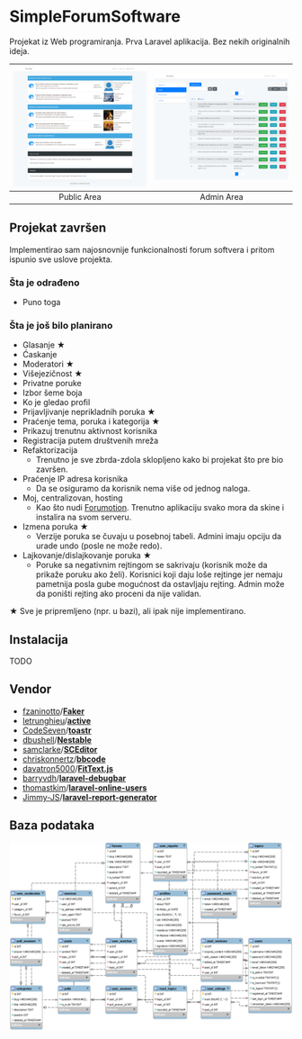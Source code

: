 # SimpleForumSoftware

Projekat iz Web programiranja. Prva Laravel aplikacija. Bez nekih originalnih ideja.

| ![publicarea](doc/publicarea.png) | ![adminarea](doc/adminarea.png) |
|:---:|:---:|
| Public Area | Admin Area |

## Projekat završen

Implementirao sam najosnovnije funkcionalnosti forum softvera i pritom ispunio sve uslove projekta.

### Šta je odrađeno

* Puno toga

### Šta je još bilo planirano

* Glasanje ★
* Ćaskanje
* Moderatori ★
* Višejezičnost ★
* Privatne poruke
* Izbor šeme boja
* Ko je gledao profil
* Prijavljivanje neprikladnih poruka ★
* Praćenje tema, poruka i kategorija ★
* Prikazuj trenutnu aktivnost korisnika
* Registracija putem društvenih mreža
* Refaktorizacija
  * Trenutno je sve zbrda-zdola sklopljeno kako bi projekat što pre bio završen.
* Praćenje IP adresa korisnika
  * Da se osiguramo da korisnik nema više od jednog naloga.
* Moj, centralizovan, hosting
  -  Kao što nudi [Forumotion](https://www.forumotion.com/). Trenutno aplikaciju svako mora da skine i instalira na svom serveru. 
* Izmena poruka ★
  * Verzije poruka se čuvaju u posebnoj tabeli. Admini imaju opciju da urade undo (posle ne može redo).
* Lajkovanje/dislajkovanje poruka ★
  * Poruke sa negativnim rejtingom se sakrivaju (korisnik može da prikaže poruku ako želi). Korisnici koji daju loše rejtinge jer nemaju pametnija posla gube mogućnost da ostavljaju rejting. Admin može da poništi rejting ako proceni da nije validan.

★ Sve je pripremljeno (npr. u bazi), ali ipak nije implementirano.

## Instalacija

TODO

## Vendor

* [fzaninotto](https://github.com/fzaninotto)/**[Faker](https://github.com/fzaninotto/Faker)**
* [letrunghieu](https://github.com/letrunghieu)/**[active](https://github.com/letrunghieu/active)**
* [CodeSeven](https://github.com/CodeSeven)/**[toastr](https://github.com/CodeSeven/toastr)**
* [dbushell](https://github.com/dbushell)/**[Nestable](https://github.com/dbushell/Nestable)**
* [samclarke](https://github.com/samclarke)/**[SCEditor](https://github.com/samclarke/SCEditor)**
* [chriskonnertz](https://github.com/chriskonnertz)/**[bbcode](https://github.com/chriskonnertz/bbcode)**
* [davatron5000](https://github.com/davatron5000)/**[FitText.js](https://github.com/davatron5000/FitText.js)**
* [barryvdh](https://github.com/barryvdh)/**[laravel-debugbar](https://github.com/barryvdh/laravel-debugbar)**
* [thomastkim](https://github.com/thomastkim)/**[laravel-online-users](https://github.com/thomastkim/laravel-online-users)**
* [Jimmy-JS](https://github.com/Jimmy-JS)/**[laravel-report-generator](https://github.com/Jimmy-JS/laravel-report-generator)**

## Baza podataka
![model](doc/model.png)
